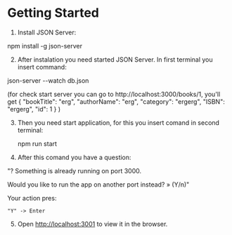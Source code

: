 # Getting Started 

1. Install JSON Server:

  npm install -g json-server

2. After instalation you need started JSON Server. In first terminal you insert command:

  json-server --watch db.json

(for check start server you can go to http://localhost:3000/books/1, you'll get 
{
  "bookTitle": "erg",
  "authorName": "erg",
  "category": "ergerg",
  "ISBN": "ergerg",
  "id": 1
}
)

3. Then you need start application, for this you insert comand in second terminal:

   npm run start

 4.  After this comand you have a question:

"? Something is already running on port 3000.

Would you like to run the app on another port instead? » (Y/n)"

  Your action pres:

    "Y" -> Enter
5. Open [http://localhost:3001](http://localhost:3001) to view it in the browser.

